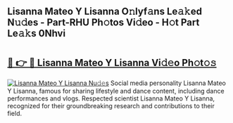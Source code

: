 ## Lisanna Mateo Y Lisanna O𝚗lyf𝚊ns Le𝚊𝚔ed N𝚞𝚍es - Part-RHU Ph𝚘tos Vi𝚍eo - H𝚘t Part Le𝚊𝚔s 0Nhvi

# <h2><a href="http://hf7kvo.feru.top/?c=Lisanna+Mateo+Y+Lisanna">🔗 👉 🔴 Lisanna Mateo Y Lisanna Vi𝚍𝚎o Ph𝚘t𝚘𝚜</a></h2>

[![Lisanna Mateo Y Lisanna Nu𝚍𝚎s](https://i.imgur.com/0TWrTi3.gif)](http://hf7kvo.feru.top/?c=Lisanna+Mateo+Y+Lisanna)
Social media personality Lisanna Mateo Y Lisanna, famous for sharing lifestyle and dance content, including dance performances and vlogs. Respected scientist Lisanna Mateo Y Lisanna, recognized for their groundbreaking research and contributions to their field. 
